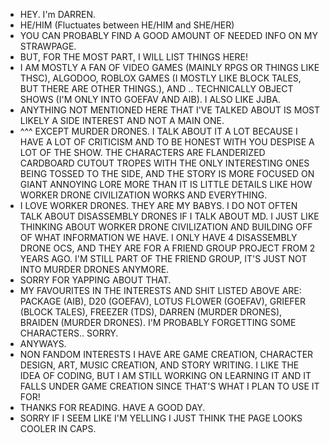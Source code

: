 - HEY. I'm DARREN.
- HE/HIM (Fluctuates between HE/HIM and SHE/HER)
- YOU CAN PROBABLY FIND A GOOD AMOUNT OF NEEDED INFO ON MY STRAWPAGE.
- BUT, FOR THE MOST PART, I WILL LIST THINGS HERE!
- I AM MOSTLY A FAN OF VIDEO GAMES (MAINLY RPGS OR THINGS LIKE THSC), ALGODOO, ROBLOX GAMES (I MOSTLY LIKE BLOCK TALES, BUT THERE ARE OTHER THINGS.), AND .. TECHNICALLY OBJECT SHOWS (I'M ONLY INTO GOEFAV AND AIB). I ALSO LIKE JJBA.
-  ANYTHING NOT MENTIONED HERE THAT I'VE TALKED ABOUT IS MOST LIKELY A SIDE INTEREST AND NOT A MAIN ONE.
-  ^^^ EXCEPT MURDER DRONES. I TALK ABOUT IT A LOT BECAUSE I HAVE A LOT OF CRITICISM AND TO BE HONEST WITH YOU DESPISE A LOT OF THE SHOW. THE CHARACTERS ARE FLANDERIZED CARDBOARD CUTOUT TROPES WITH THE ONLY INTERESTING ONES BEING TOSSED TO THE SIDE, AND THE STORY IS MORE FOCUSED ON GIANT ANNOYING LORE MORE THAN IT IS LITTLE DETAILS LIKE HOW WORKER DRONE CIVILIZATION WORKS AND EVERYTHING.
-  I LOVE WORKER DRONES. THEY ARE MY BABYS. I DO NOT OFTEN TALK ABOUT DISASSEMBLY DRONES IF I TALK ABOUT MD. I JUST LIKE THINKING ABOUT WORKER DRONE CIVILIZATION AND BUILDING OFF OF WHAT INFORMATION WE HAVE. I ONLY HAVE 4 DISASSEMBLY DRONE OCS, AND THEY ARE FOR A FRIEND GROUP PROJECT FROM 2 YEARS AGO. I'M STILL PART OF THE FRIEND GROUP, IT'S JUST NOT INTO MURDER DRONES ANYMORE.
- SORRY FOR YAPPING ABOUT THAT.
- MY FAVOURITES IN THE INTERESTS AND SHIT LISTED ABOVE ARE: PACKAGE (AIB), D20 (GOEFAV), LOTUS FLOWER (GOEFAV), GRIEFER (BLOCK TALES), FREEZER (TDS), DARREN (MURDER DRONES), BRAIDEN (MURDER DRONES). I'M PROBABLY FORGETTING SOME CHARACTERS.. SORRY.
- ANYWAYS.
- NON FANDOM INTERESTS I HAVE ARE GAME CREATION, CHARACTER DESIGN, ART, MUSIC CREATION, AND STORY WRITING. I LIKE THE IDEA OF CODING, BUT I AM STILL WORKING ON LEARNING IT AND IT FALLS UNDER GAME CREATION SINCE THAT'S WHAT I PLAN TO USE IT FOR!
- THANKS FOR READING. HAVE A GOOD DAY.
- SORRY IF I SEEM LIKE I'M YELLING I JUST THINK THE PAGE LOOKS COOLER IN CAPS.
